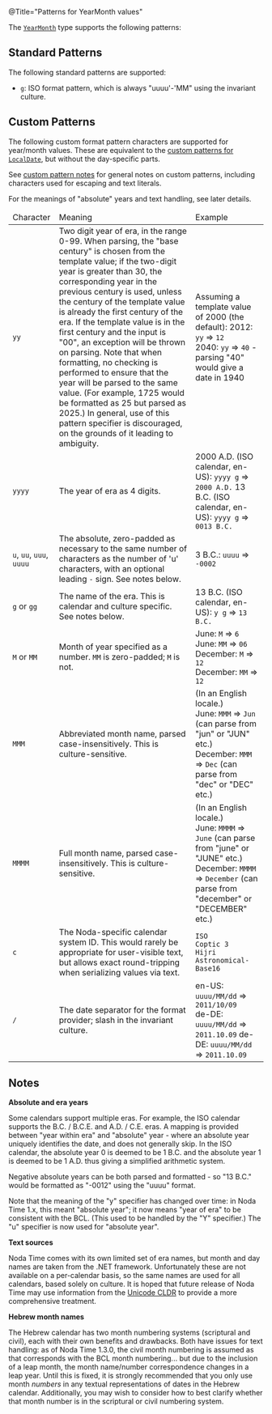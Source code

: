 @Title="Patterns for YearMonth values"

The [`YearMonth`](noda-type://NodaTime.LocalDate) type supports the following patterns:

Standard Patterns
-----------------

The following standard patterns are supported:

- `g`: ISO format pattern, which is always "uuuu'-'MM" using the invariant culture.

Custom Patterns
---------------

The following custom format pattern characters are supported for year/month values. These are equivalent to the [custom patterns for `LocalDate`](localdate-patterns),
but without the day-specific parts.

See [custom pattern notes](text#custom-patterns)
for general notes on custom patterns, including characters used for escaping and text literals.

For the meanings of "absolute" years and text handling, see later details.

<table>
  <thead>
    <tr>
      <td class="pattern-char">Character</td>
      <td class="pattern-description">Meaning</td>
      <td class="pattern-example">Example</td>
    </tr>
  </thead>
  <tbody>
    <tr>
      <td><code>yy</code></td>
      <td>
        Two digit year of era, in the range 0-99. When parsing, the "base century" is chosen from the template
        value; if the two-digit year is greater than 30, the corresponding year in the previous century is used, unless the century of the template value is already the first century of the era. If the
        template value is in the first century and the input is "00", an exception will be thrown on parsing.
        Note that when formatting, no checking is performed to ensure that the year will be parsed to
        the same value. (For example, 1725 would be formatted as 25 but parsed as 2025.) In general, use of
        this pattern specifier is discouraged, on the grounds of it leading to ambiguity.
      </td>
      <td>
	    Assuming a template value of 2000 (the default):
        2012: <code>yy</code> => <code>12</code> <br />
        2040: <code>yy</code> => <code>40</code> - parsing "40" would give a date in 1940 <br />
      </td>
    </tr>
    <tr>
      <td><code>yyyy</code></td>
      <td>
        The year of era as 4 digits.
      </td>
      <td>
        2000 A.D. (ISO calendar, en-US): <code>yyyy g</code> => <code>2000 A.D.</code>
        13 B.C. (ISO calendar, en-US): <code>yyyy g</code> => <code>0013 B.C.</code>
      </td>
    </tr>
	<tr>
	  <td><code>u</code>, <code>uu</code>, <code>uuu</code>, <code>uuuu</code>
	  <td>
	    The absolute, zero-padded as necessary to the same number of characters as the number of 'u' characters,
      with an optional leading <code>-</code> sign. See notes below.
    </td>
	  <td>
	    3 B.C.: <code>uuuu</code> => <code>-0002</code>
	  </td>
	</tr>
	<tr>
	  <td><code>g</code> or <code>gg</code></td>
	  <td>
	    The name of the era. This is calendar and culture specific. See notes below.
	  </td>
	  <td>
	    13 B.C. (ISO calendar, en-US): <code>y g</code> => <code>13 B.C.</code>
	  </td>
	</tr>
    <tr>
      <td><code>M</code> or <code>MM</code></td>
      <td>
        Month of year specified as a number. <code>MM</code> is zero-padded; <code>M</code> is not.
      </td>
      <td>
	    June: <code>M</code> => <code>6</code> <br />
	    June: <code>MM</code> => <code>06</code> <br />
	    December: <code>M</code> => <code>12</code> <br />
	    December: <code>MM</code> => <code>12</code> <br />
      </td>
    </tr>
    <tr>
      <td><code>MMM</code></td>
      <td>
	    Abbreviated month name, parsed case-insensitively. This is culture-sensitive.
      </td>
      <td>
	    (In an English locale.) <br />
	    June: <code>MMM</code> => <code>Jun</code> (can parse from "jun" or "JUN" etc.)<br />
	    December: <code>MMM</code> => <code>Dec</code> (can parse from "dec" or "DEC" etc.)<br />
      </td>
    </tr>
    <tr>
      <td><code>MMMM</code></td>
      <td>
	    Full month name, parsed case-insensitively. This is culture-sensitive.
      </td>
      <td>
	    (In an English locale.) <br />
	    June: <code>MMMM</code> => <code>June</code> (can parse from "june" or "JUNE" etc.)<br />
	    December: <code>MMMM</code> => <code>December</code> (can parse from "december" or "DECEMBER" etc.)<br />
      </td>
    </tr>
    <tr>
      <td><code>c</code></td>
      <td>
        The Noda-specific calendar system ID. This would rarely be appropriate
		for user-visible text, but allows exact round-tripping when serializing values via text.
      </td>
      <td><code>ISO</code><br />
	      <code>Coptic 3</code><br />
		  <code>Hijri Astronomical-Base16</code></td>
    </tr>
    <tr>
      <td><code>/</code></td>
      <td>
        The date separator for the format provider; slash in the invariant culture.
      </td>
      <td>en-US: <code>uuuu/MM/dd</code> => <code>2011/10/09</code><br />
          de-DE: <code>uuuu/MM/dd</code> => <code>2011.10.09</code>
          de-DE: <code>uuuu/MM/dd</code> => <code>2011.10.09</code></td>
    </tr>
  </tbody>

</table>

Notes
-----

**Absolute and era years**

Some calendars support multiple eras. For example, the ISO calendar supports the B.C. / B.C.E. and A.D. / C.E. eras.
A mapping is provided between "year within era" and "absolute" year - where an absolute year uniquely identifies the date,
and does not generally skip. In the ISO calendar, the absolute year 0 is deemed to be 1 B.C. and the absolute year 1 is
deemed to be 1 A.D. thus giving a simplified arithmetic system.

Negative absolute years can be both parsed and formatted - so "13 B.C." would be formatted as "-0012" using the "uuuu" format.

Note that the meaning of the "y" specifier has changed over time: in Noda Time 1.x, this meant "absolute year"; it now means
"year of era" to be consistent with the BCL. (This used to be handled by the "Y" specifier.) The "u" specifier is now used for
"absolute year".

**Text sources**

Noda Time comes with its own limited set of era names, but month and day names are taken from the .NET framework.
Unfortunately these are not available on a per-calendar basis, so the same names are used for all calendars, based solely
on culture. It is hoped that future release of Noda Time may use information from the [Unicode CLDR](http://cldr.unicode.org/)
to provide a more comprehensive treatment.

**Hebrew month names**

The Hebrew calendar has two month numbering systems (scriptural and civil), each with their
own benefits and drawbacks. Both have issues for text handling: as of Noda Time 1.3.0, the
civil month numbering is assumed as that corresponds with the BCL month numbering... but due to
the inclusion of a leap month, the month name/number correspondence changes in a leap year.
Until this is fixed, it is strongly recommended that you only use month *numbers* in any textual
representations of dates in the Hebrew calendar. Additionally, you may wish to consider how to
best clarify whether that month number is in the scriptural or civil numbering system.
